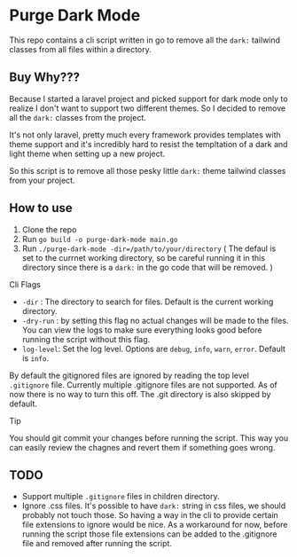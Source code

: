 # Purge Dark Mode

This repo contains a cli script written in go to remove all the `dark:` tailwind classes from all files within a directory.

## Buy Why???

Because I started a laravel project and picked support for dark mode only to realize I don't want to support two different themes. So I decided to remove all the `dark:` classes from the project.

It's not only laravel, pretty much every framework provides templates with theme support and it's incredibly hard to resist the templtation of a dark and light theme when setting up a new project.

So this script is to remove all those pesky little `dark:` theme tailwind classes from your project.

## How to use

1. Clone the repo
2. Run `go build -o purge-dark-mode main.go`
3. Run `./purge-dark-mode -dir=/path/to/your/directory` ( The defaul is set to the currnet working directory, so be careful running it in this directory since there is a `dark:` in the go code that will be removed. )

Cli Flags

- `-dir` : The directory to search for files. Default is the current working directory.
- `-dry-run` : by setting this flag no actual changes will be made to the files. You can view the logs to make sure everything looks good before running the script without this flag.
- `log-level`: Set the log level. Options are `debug`, `info`, `warn`, `error`. Default is `info`.

By default the gitignored files are ignored by reading the top level `.gitignore` file. Currently multiple .gitignore files are not supported. As of now there is no way to turn this off. The .git directory is also skipped by default.

> [!TIP]
> You should git commit your changes before running the script. This way you can easily review the chagnes and revert them if something goes wrong.

## TODO

- Support multiple `.gitignore` files in children directory.
- Ignore .css files. It's possible to have `dark:` string in css files, we should probably not touch those. So having a way in the cli to provide certain file extensions to ignore would be nice. As a workaround for now, before running the script those file extensions can be added to the .gitignore file and removed after running the script.
